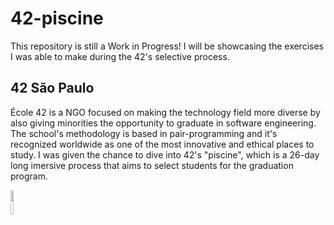 # 42-piscine

This repository is still a Work in Progress!
I will be showcasing the exercises I was able to make during the 42's selective process.

## 42 São Paulo
École 42 is a NGO focused on making the technology field more diverse by also giving minorities the opportunity to graduate in software engineering.
The school's methodology is based in pair-programming and it's recognized worldwide as one of the most innovative and ethical places to study.
I was given the chance to dive into 42's "piscine", which is a 26-day long imersive process that aims to select students for the graduation program.

<img src="https://nadei.42sp.org.br/img/InsigneaP3.png" align="left" style="width: 10%" />

